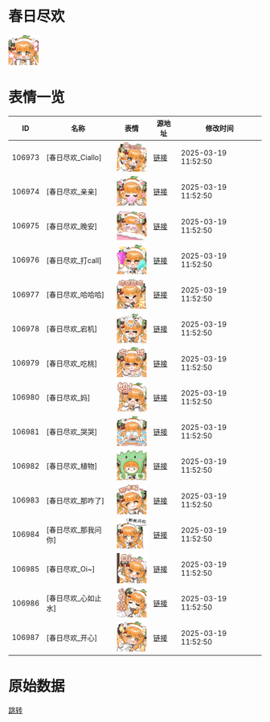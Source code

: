 # 春日尽欢

<img src="./cover.png" height="60" alt="cover" />

# 表情一览

|ID|名称|表情|源地址|修改时间|
|----|----|----|----|----|
|106973|[春日尽欢_Ciallo]|<img src="./pic/106973_%5B春日尽欢_Ciallo%5D.png" height="60" alt="Ciallo"/>|[链接](https://i0.hdslb.com/bfs/garb/d5d9406e3332989cfef599b056614901c37de228.png)|2025-03-19 11:52:50|
|106974|[春日尽欢_亲亲]|<img src="./pic/106974_%5B春日尽欢_亲亲%5D.png" height="60" alt="亲亲"/>|[链接](https://i0.hdslb.com/bfs/garb/7b17ba9052932f83328e5567846606aaff766630.png)|2025-03-19 11:52:50|
|106975|[春日尽欢_晚安]|<img src="./pic/106975_%5B春日尽欢_晚安%5D.png" height="60" alt="晚安"/>|[链接](https://i0.hdslb.com/bfs/garb/107b68b55f6abb867cef154a7142ce5480f02d68.png)|2025-03-19 11:52:50|
|106976|[春日尽欢_打call]|<img src="./pic/106976_%5B春日尽欢_打call%5D.png" height="60" alt="打call"/>|[链接](https://i0.hdslb.com/bfs/garb/243cd2183ed016f2bc1d0f5276e4d3d86ee3ada2.png)|2025-03-19 11:52:50|
|106977|[春日尽欢_哈哈哈]|<img src="./pic/106977_%5B春日尽欢_哈哈哈%5D.png" height="60" alt="哈哈哈"/>|[链接](https://i0.hdslb.com/bfs/garb/99254c9d57a31d8a037743d7bd002d252dcb7a1b.png)|2025-03-19 11:52:50|
|106978|[春日尽欢_宕机]|<img src="./pic/106978_%5B春日尽欢_宕机%5D.png" height="60" alt="宕机"/>|[链接](https://i0.hdslb.com/bfs/garb/2135ae2a239be653d95d3ad674f3b4b395b0ca9c.png)|2025-03-19 11:52:50|
|106979|[春日尽欢_吃桃]|<img src="./pic/106979_%5B春日尽欢_吃桃%5D.png" height="60" alt="吃桃"/>|[链接](https://i0.hdslb.com/bfs/garb/5a295da9b638e3dc3bf866e524b157d2bac042ad.png)|2025-03-19 11:52:50|
|106980|[春日尽欢_妈]|<img src="./pic/106980_%5B春日尽欢_妈%5D.png" height="60" alt="妈"/>|[链接](https://i0.hdslb.com/bfs/garb/ae58f278a40758e0227b3019a9f27528c6bb4a51.png)|2025-03-19 11:52:50|
|106981|[春日尽欢_哭哭]|<img src="./pic/106981_%5B春日尽欢_哭哭%5D.png" height="60" alt="哭哭"/>|[链接](https://i0.hdslb.com/bfs/garb/39f20b858153f2c570ede19424013bdb1aca5f77.png)|2025-03-19 11:52:50|
|106982|[春日尽欢_植物]|<img src="./pic/106982_%5B春日尽欢_植物%5D.png" height="60" alt="植物"/>|[链接](https://i0.hdslb.com/bfs/garb/8d7c19cbf0aa428196e64beb4f12fb3c4458858d.png)|2025-03-19 11:52:50|
|106983|[春日尽欢_那咋了]|<img src="./pic/106983_%5B春日尽欢_那咋了%5D.png" height="60" alt="那咋了"/>|[链接](https://i0.hdslb.com/bfs/garb/59ba9cac6680e4b069822782fa021f7ce2227ee3.png)|2025-03-19 11:52:50|
|106984|[春日尽欢_那我问你]|<img src="./pic/106984_%5B春日尽欢_那我问你%5D.png" height="60" alt="那我问你"/>|[链接](https://i0.hdslb.com/bfs/garb/9506f397b097b1fd3260310fdf88074b645093cf.png)|2025-03-19 11:52:50|
|106985|[春日尽欢_Oi~]|<img src="./pic/106985_%5B春日尽欢_Oi~%5D.png" height="60" alt="Oi~"/>|[链接](https://i0.hdslb.com/bfs/garb/52da4c4c258268b483fa95b822bb41e1d2e097d9.png)|2025-03-19 11:52:50|
|106986|[春日尽欢_心如止水]|<img src="./pic/106986_%5B春日尽欢_心如止水%5D.png" height="60" alt="心如止水"/>|[链接](https://i0.hdslb.com/bfs/garb/d7f7f108041e2d3b0094f9fd76de65d2a98c6fad.png)|2025-03-19 11:52:50|
|106987|[春日尽欢_开心]|<img src="./pic/106987_%5B春日尽欢_开心%5D.png" height="60" alt="开心"/>|[链接](https://i0.hdslb.com/bfs/garb/f1bf0f11fcc9dada4cda649a444e37c586cdaef4.png)|2025-03-19 11:52:50|

# 原始数据

[跳转](./raw.json)

